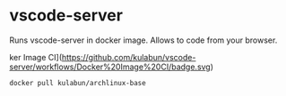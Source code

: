 # vscode-server
Runs vscode-server in docker image. Allows to code from your browser.

ker Image CI](https://github.com/kulabun/vscode-server/workflows/Docker%20Image%20CI/badge.svg)

```
docker pull kulabun/archlinux-base
```
